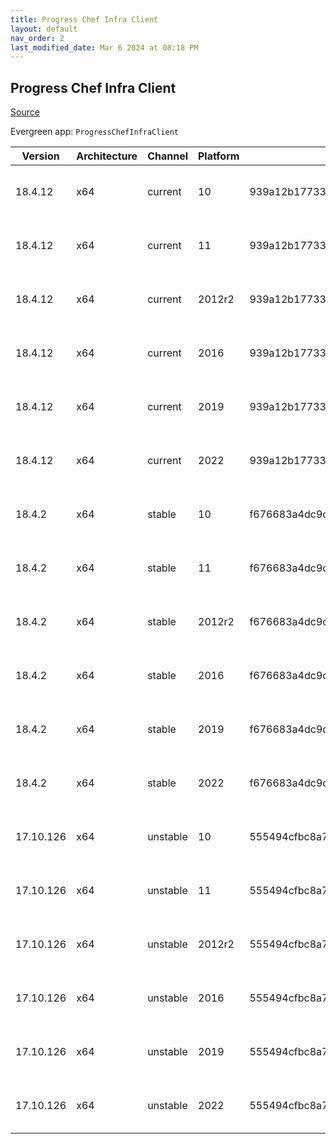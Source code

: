 ```yaml
---
title: Progress Chef Infra Client
layout: default
nav_order: 2
last_modified_date: Mar 6 2024 at 08:18 PM
---
```


## Progress Chef Infra Client

[Source](https://www.chef.io/products/chef-infra)

Evergreen app: `ProgressChefInfraClient`

| Version   | Architecture | Channel  | Platform | Sha256                                                           | URI                                                                                                                                                                                                            |
| --------- | ------------ | -------- | -------- | ---------------------------------------------------------------- | -------------------------------------------------------------------------------------------------------------------------------------------------------------------------------------------------------------- |
| 18.4.12   | x64          | current  | 10       | 939a12b17733741799778485463aaae690a4d2512cc2c9f78b812e010640675b | [https://packages.chef.io/files/current/chef/18.4.12/windows/10/chef-client-18.4.12-1-x64.msi](https://packages.chef.io/files/current/chef/18.4.12/windows/10/chef-client-18.4.12-1-x64.msi)                   |
| 18.4.12   | x64          | current  | 11       | 939a12b17733741799778485463aaae690a4d2512cc2c9f78b812e010640675b | [https://packages.chef.io/files/current/chef/18.4.12/windows/11/chef-client-18.4.12-1-x64.msi](https://packages.chef.io/files/current/chef/18.4.12/windows/11/chef-client-18.4.12-1-x64.msi)                   |
| 18.4.12   | x64          | current  | 2012r2   | 939a12b17733741799778485463aaae690a4d2512cc2c9f78b812e010640675b | [https://packages.chef.io/files/current/chef/18.4.12/windows/2012r2/chef-client-18.4.12-1-x64.msi](https://packages.chef.io/files/current/chef/18.4.12/windows/2012r2/chef-client-18.4.12-1-x64.msi)           |
| 18.4.12   | x64          | current  | 2016     | 939a12b17733741799778485463aaae690a4d2512cc2c9f78b812e010640675b | [https://packages.chef.io/files/current/chef/18.4.12/windows/2016/chef-client-18.4.12-1-x64.msi](https://packages.chef.io/files/current/chef/18.4.12/windows/2016/chef-client-18.4.12-1-x64.msi)               |
| 18.4.12   | x64          | current  | 2019     | 939a12b17733741799778485463aaae690a4d2512cc2c9f78b812e010640675b | [https://packages.chef.io/files/current/chef/18.4.12/windows/2019/chef-client-18.4.12-1-x64.msi](https://packages.chef.io/files/current/chef/18.4.12/windows/2019/chef-client-18.4.12-1-x64.msi)               |
| 18.4.12   | x64          | current  | 2022     | 939a12b17733741799778485463aaae690a4d2512cc2c9f78b812e010640675b | [https://packages.chef.io/files/current/chef/18.4.12/windows/2022/chef-client-18.4.12-1-x64.msi](https://packages.chef.io/files/current/chef/18.4.12/windows/2022/chef-client-18.4.12-1-x64.msi)               |
| 18.4.2    | x64          | stable   | 10       | f676683a4dc9ca17d142710964d773fe62e59307e6f19d2d65cb92dd51c86542 | [https://packages.chef.io/files/stable/chef/18.4.2/windows/10/chef-client-18.4.2-1-x64.msi](https://packages.chef.io/files/stable/chef/18.4.2/windows/10/chef-client-18.4.2-1-x64.msi)                         |
| 18.4.2    | x64          | stable   | 11       | f676683a4dc9ca17d142710964d773fe62e59307e6f19d2d65cb92dd51c86542 | [https://packages.chef.io/files/stable/chef/18.4.2/windows/11/chef-client-18.4.2-1-x64.msi](https://packages.chef.io/files/stable/chef/18.4.2/windows/11/chef-client-18.4.2-1-x64.msi)                         |
| 18.4.2    | x64          | stable   | 2012r2   | f676683a4dc9ca17d142710964d773fe62e59307e6f19d2d65cb92dd51c86542 | [https://packages.chef.io/files/stable/chef/18.4.2/windows/2012r2/chef-client-18.4.2-1-x64.msi](https://packages.chef.io/files/stable/chef/18.4.2/windows/2012r2/chef-client-18.4.2-1-x64.msi)                 |
| 18.4.2    | x64          | stable   | 2016     | f676683a4dc9ca17d142710964d773fe62e59307e6f19d2d65cb92dd51c86542 | [https://packages.chef.io/files/stable/chef/18.4.2/windows/2016/chef-client-18.4.2-1-x64.msi](https://packages.chef.io/files/stable/chef/18.4.2/windows/2016/chef-client-18.4.2-1-x64.msi)                     |
| 18.4.2    | x64          | stable   | 2019     | f676683a4dc9ca17d142710964d773fe62e59307e6f19d2d65cb92dd51c86542 | [https://packages.chef.io/files/stable/chef/18.4.2/windows/2019/chef-client-18.4.2-1-x64.msi](https://packages.chef.io/files/stable/chef/18.4.2/windows/2019/chef-client-18.4.2-1-x64.msi)                     |
| 18.4.2    | x64          | stable   | 2022     | f676683a4dc9ca17d142710964d773fe62e59307e6f19d2d65cb92dd51c86542 | [https://packages.chef.io/files/stable/chef/18.4.2/windows/2022/chef-client-18.4.2-1-x64.msi](https://packages.chef.io/files/stable/chef/18.4.2/windows/2022/chef-client-18.4.2-1-x64.msi)                     |
| 17.10.126 | x64          | unstable | 10       | 555494cfbc8a75144f8af9c80f3460b630b43a9fec94db182d6348457d3584d0 | [https://packages.chef.io/files/unstable/chef/17.10.126/windows/10/chef-client-17.10.126-1-x64.msi](https://packages.chef.io/files/unstable/chef/17.10.126/windows/10/chef-client-17.10.126-1-x64.msi)         |
| 17.10.126 | x64          | unstable | 11       | 555494cfbc8a75144f8af9c80f3460b630b43a9fec94db182d6348457d3584d0 | [https://packages.chef.io/files/unstable/chef/17.10.126/windows/11/chef-client-17.10.126-1-x64.msi](https://packages.chef.io/files/unstable/chef/17.10.126/windows/11/chef-client-17.10.126-1-x64.msi)         |
| 17.10.126 | x64          | unstable | 2012r2   | 555494cfbc8a75144f8af9c80f3460b630b43a9fec94db182d6348457d3584d0 | [https://packages.chef.io/files/unstable/chef/17.10.126/windows/2012r2/chef-client-17.10.126-1-x64.msi](https://packages.chef.io/files/unstable/chef/17.10.126/windows/2012r2/chef-client-17.10.126-1-x64.msi) |
| 17.10.126 | x64          | unstable | 2016     | 555494cfbc8a75144f8af9c80f3460b630b43a9fec94db182d6348457d3584d0 | [https://packages.chef.io/files/unstable/chef/17.10.126/windows/2016/chef-client-17.10.126-1-x64.msi](https://packages.chef.io/files/unstable/chef/17.10.126/windows/2016/chef-client-17.10.126-1-x64.msi)     |
| 17.10.126 | x64          | unstable | 2019     | 555494cfbc8a75144f8af9c80f3460b630b43a9fec94db182d6348457d3584d0 | [https://packages.chef.io/files/unstable/chef/17.10.126/windows/2019/chef-client-17.10.126-1-x64.msi](https://packages.chef.io/files/unstable/chef/17.10.126/windows/2019/chef-client-17.10.126-1-x64.msi)     |
| 17.10.126 | x64          | unstable | 2022     | 555494cfbc8a75144f8af9c80f3460b630b43a9fec94db182d6348457d3584d0 | [https://packages.chef.io/files/unstable/chef/17.10.126/windows/2022/chef-client-17.10.126-1-x64.msi](https://packages.chef.io/files/unstable/chef/17.10.126/windows/2022/chef-client-17.10.126-1-x64.msi)     |
